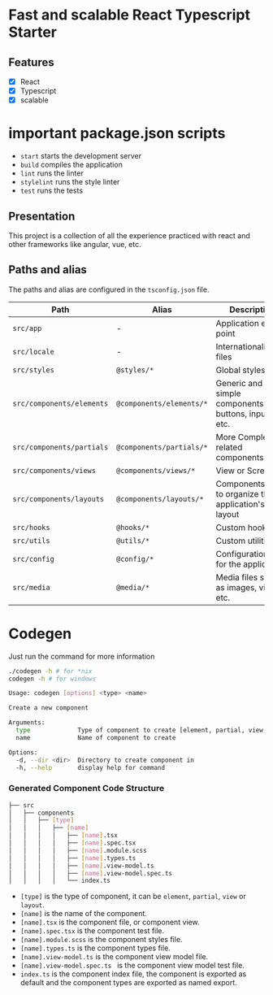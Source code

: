# Fast and scalable React Typescript Starter
## Features
- [x] React
- [x] Typescript
- [x] scalable

# important package.json scripts
- `start` starts the development server
- `build` compiles the application
- `lint` runs the linter
- `stylelint` runs the style linter
- `test` runs the tests

## Presentation
This project is a collection of all the experience practiced with react and other frameworks like angular, vue, etc.

## Paths and alias
The paths and alias are configured in the `tsconfig.json` file.

| Path |  Alias | Description  |
|---|---|---|
| `src/app`  | -  | Application entry point  |
| `src/locale`  | - | Internationalization files  |
| `src/styles`  | `@styles/*`  | Global styles  |
| `src/components/elements`  | `@components/elements/*`  | Generic and simple components like buttons, inputs, etc.  |
| `src/components/partials`  | `@components/partials/*`  | More Complex ui related components  |
| `src/components/views`  | `@components/views/*`  | View or Screens  |
| `src/components/layouts`  | `@components/layouts/*`  | Components used to organize the application's layout  |
| `src/hooks`  | `@hooks/*`  | Custom hooks  |
| `src/utils`  | `@utils/*`  | Custom utilities  |
| `src/config`  | `@config/*`  | Configuration files for the application  |
| `src/media`  | `@media/*`  | Media files such as images, videos, etc.  |

# Codegen
Just run the command for more information
```bash
./codegen -h # for *nix
codegen -h # for windows
```
```sh
Usage: codegen [options] <type> <name>

Create a new component

Arguments:
  type             Type of component to create [element, partial, view, layout]
  name             Name of component to create

Options:
  -d, --dir <dir>  Directory to create component in
  -h, --help       display help for command
```
### Generated Component Code Structure

```bash
├── src
│   ├── components
│   │   ├── [type]
│   │   │   ├── [name]
│   │   │   │   ├── [name].tsx
│   │   │   │   ├── [name].spec.tsx
│   │   │   │   ├── [name].module.scss
│   │   │   │   ├── [name].types.ts
│   │   │   │   ├── [name].view-model.ts
│   │   │   │   ├── [name].view-model.spec.ts
│   │   │   │   └── index.ts
```
- `[type]` is the type of component, it can be `element`, `partial`, `view` or `layout`.
- `[name]` is the name of the component.
- `[name].tsx` is the component file, or component view.
- `[name].spec.tsx` is the component test file.
- `[name].module.scss` is the component styles file.
- `[name].types.ts` is the component types file.
- `[name].view-model.ts` is the component view model file.
- `[name].view-model.spec.ts ` is the component view model test file.
- `index.ts` is the component index file, the component is exported as default and the component types are exported as named export.
